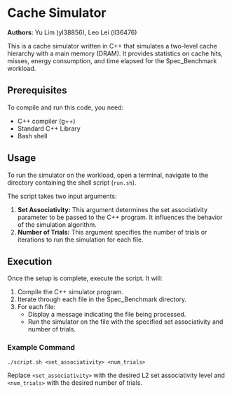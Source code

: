 
  

# Cache Simulator  

**Authors**: Yu Lim (yl38856), Leo Lei (ll36476)

This is a cache simulator written in C++ that simulates a two-level cache hierarchy with a main memory (DRAM). It provides statistics on cache hits, misses, energy consumption, and time elapsed for the Spec_Benchmark workload.

## Prerequisites

To compile and run this code, you need:

- C++ compiler (g++)
- Standard C++ Library
- Bash shell

## Usage

To run the simulator on the workload, open a terminal, navigate to the directory containing the shell script (`run.sh`).

The script takes two input arguments:

1.  **Set Associativity:** This argument determines the set associativity parameter to be passed to the C++ program. It influences the behavior of the simulation algorithm.
2.  **Number of Trials:** This argument specifies the number of trials or iterations to run the simulation for each file.


## Execution

Once the setup is complete, execute the script. It will:

1.  Compile the C++ simulator program.
2.  Iterate through each file in the Spec_Benchmark directory.
3.  For each file:
    -   Display a message indicating the file being processed.
    -   Run the simulator on the file with the specified set associativity and number of trials.


### Example Command

`./script.sh <set_associativity> <num_trials>` 

Replace `<set_associativity>` with the desired L2 set associativity level and `<num_trials>` with the desired number of trials.
